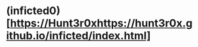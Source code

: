# (inficted0)[[https://Hunt3r0x](https://hunt3r0x.github.io/inficted/index.html)https://hunt3r0x.github.io/inficted/index.html]